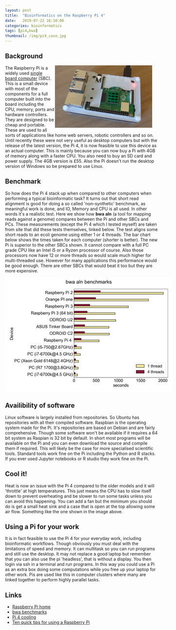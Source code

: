 ```yaml
---
layout: post
title:  "Bioinformatics on the Raspberry Pi 4"
date:   2019-07-22 16:10:00
categories: bioinformatics
tags: [pi4,bwa]
thumbnail: /img/pi4_case.jpg
---
```


## Background

<div style="width: 340px; float:right;">
<a href="/img/pi4_case.jpg"> <img src="/img/pi4_case.jpg" width="320px"></a>
</div>

The Raspberry Pi is a widely used [single board computer](https://en.wikipedia.org/wiki/Single-board_computer) (SBC). This is a small device with most of the components for a full computer built into the board including the CPU, memory, ports and hardware controllers. They are designed to be cheap and portable. These are used to all sorts of applications like home web servers, robotic controllers and so on. Until recently these were not very useful as desktop computers but with the release of the latest version, the Pi 4, it is now feasible to use this device as an actual computer. This is mainly because you can now buy a Pi with 4GB of memory along with a faster CPU. You also need to buy an SD card and power supply. The 4GB version is £55. Also the Pi doesn't run the desktop version of Windows so be prepared to use Linux.

## Benchmark

So how does the Pi 4 stack up when compared to other computers when performing a typical bioinformatic task? It turns out that short read alignment is good for doing a so called 'non-synthetic' benchmark, as meaningful work is done, and IO, Memory and CPU is all used. In other words it's a realistic test. Here we show how **bwa aln** (a tool for mapping reads against a genome) compares between the Pi and other SBCs and PCs. These measurements (except the Pi 4 which I tested myself) are taken from site that did these tests themselves, linked below. The test aligns some short reads to an ecoli genome using either 1 or 4 threads. The bar chart below shows the times taken for each computer (shorter is better). The new Pi is superior to the other SBCs shown. It cannot compare with a full PC grade CPU like an Intel i5 or a Ryzen processor of course. Also those processors now have 12 or more threads so would scale much higher for multi-threaded use. However for many applications this performance would be good enough. There are other SBCs that would beat it too but they are more expensive.

<div style="width: 560px;">
<a href="/img/bwa_benchmarks.png"> <img src="/img/bwa_benchmarks.png" width="550px"></a>
</div>

## Availibility of software

Linux software is largely installed from repositories. So Ubuntu has repositories with all their compiled software. Raspbian is the operating system made for the Pi. It's repositories are based on Debian and are fairly comprehensive. Though some software won't be available if it requires a 64 bit system as Raspian is 32 bit by default. In short most programs will be available on the Pi and you can even download the source and compile them if required. This will likely be the case for more specialised scientific tools.
Standard tools work fine on the Pi including the Python and R stacks. If you ever used Jupyter notebooks or R studio they work fine on the Pi.

## Cool it!

Heat is now an issue with the Pi 4 compared to the older models and it will 'throttle' at high temperatures. This just means the CPU has to slow itself down to prevent overheating and be slower to run some tasks unless you can avoid this happening. You can add a fan but the minimum you should do is get a small heat sink and a case that is open at the top allowing some air flow. Something like the one shown in the image above.

## Using a Pi for your work

It is in fact feasible to use the Pi 4 for your everyday work, including bioinformatic workflows. Though obviously you must deal with the limitations of speed and memory. It can multitask so you can run programs and still use the desktop. It may not replace a good laptop but remember that you can also use the pi 'headless', that is without a display. You then login via ssh in a terminal and run programs. In this way you could use a Pi as an extra box doing some computations while you free up your laptop for other work. Pis are used like this in computer clusters where many are linked together to perform highly parallel tasks.

## Links

* [Raspberry Pi home](https://www.raspberrypi.org/)
* [bwa benchmarks](https://www.subsecret.dk/wiki/BWA_Benchmark_(ODROID_C2,RPI3))
* [Pi 4 cooling](https://www.youtube.com/watch?v=AVfvhEJ9XD0)
* [Ten quick tips for using a Raspberry Pi](https://journals.plos.org/ploscompbiol/article?id=10.1371/journal.pcbi.1006959#pcbi.1006959.ref044)
